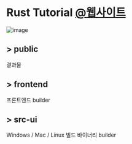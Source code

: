 # Rust Tutorial [@웹사이트](http://rust-study.ajousw.kr/)

![image](https://github.com/Hi-Rust/hi-rust.github.io/assets/2356749/9d0f544b-dc32-469a-ba94-7168c46697dd)

## > public

결과물

## > frontend

프론트엔드 builder

## > src-ui

Windows / Mac / Linux 빌드 바이너리 builder
